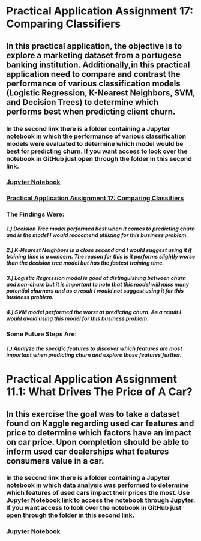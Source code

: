 #  Practical Application Assignment 17: Comparing Classifiers
## In this practical application, the objective is to explore a marketing dataset from a portugese banking institution. Additionally,in this practical application need to compare and contrast the performance of various classification models (Logistic Regression, K-Nearest Neighbors, SVM, and Decision Trees) to determine which performs best when predicting client churn.
### In the second link there is a folder containing a Jupyter notebook in which the performance of various classification models were evaluated to determine which model would be best for predicting churn. If you want access to look over the notebook in GitHub just open through the folder in this second link.  
### [Jupyter Notebook](http://localhost:8889/notebooks/BalrajModule17PracticalAssignment/BalrajFinalPracticalApplication17.ipynb)
### [Practical Application Assignment 17: Comparing Classifiers](https://github.com/baradhwaj-balraj/Professional_Certificate_Artificial_Intelligence_Machine_Learning/tree/5472e8627afb3b7c90f43482c0cf71088a423796/BalrajPracticalApplication17)
### The Findings Were:
##### 1.) Decision Tree model performed best when it comes to predicting churn and is the model I would reccomend utilizing for this business problem.
##### 2.) K-Nearest Neighbors is a close second and I would suggest using it if training time is a concern. The reason for this is it performs slightly worse than the decision tree model but has the fastest training time. 
##### 3.) Logistic Regression model is good at distinguishing between churn and non-churn but it is important to note that this model will miss many potential churners and as a result I would not suggest using it for this business problem.
##### 4.) SVM model performed the worst at predicting churn. As a result I would avoid using this model for this business problem.
### Some Future Steps Are:
##### 1.) Analyze the specific features to discover which features are most important when predicting churn and explore those features further.  


#  Practical Application Assignment 11.1: What Drives The Price of A Car?
## In this exercise the goal was to take a dataset found on Kaggle regarding used car features and price to determine which factors have an impact on car price.  Upon completion should be able to inform used car dealerships what features consumers value in a car.
### In the second link there is a folder containing a Jupyter notebook in which data analysis was performed to determine which features of used cars impact their prices the most. Use Jupyter Notebook link to access the notebook through Jupyter. If you want access to look over the notebook in GitHub just open through the folder in this second link.  
### [Jupyter Notebook](http://localhost:8889/notebooks/Module11PracticalAssignment/BalrajFinalPracticalApplication11.ipynb)

